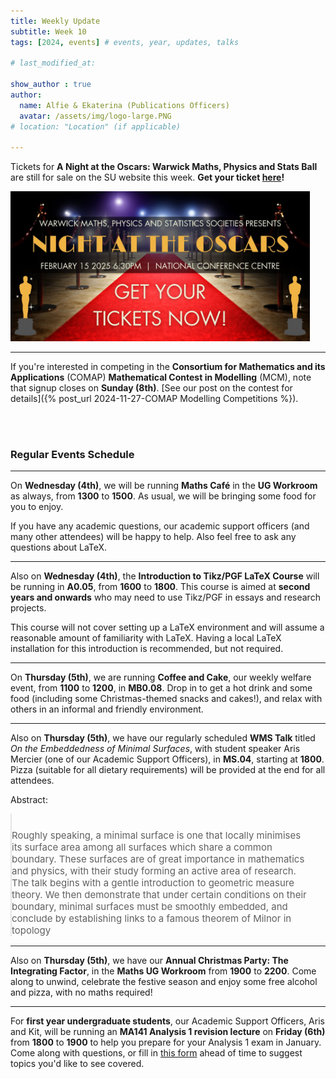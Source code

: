 ```yaml
---
title: Weekly Update
subtitle: Week 10
tags: [2024, events] # events, year, updates, talks

# last_modified_at: 

show_author : true
author:
  name: Alfie & Ekaterina (Publications Officers)
  avatar: /assets/img/logo-large.PNG
# location: "Location" (if applicable)

---
```


Tickets for **A Night at the Oscars: Warwick Maths, Physics and Stats Ball** are still for sale on the SU website this week. **Get your ticket [here](https://www.warwicksu.com/venues-events/events/4191/26244/)!**

<img src="../assets/posts/2024-2025/Ball Banner.jpg" alt="Ball banner" width="95%"/>

---

If you're interested in competing in the **Consortium for Mathematics and its Applications** (COMAP) **Mathematical Contest in Modelling** (MCM), note that signup closes on **Sunday (8th)**. [See our post on the contest for details]({% post_url 2024-11-27-COMAP Modelling Competitions %}).

<br/>
<br/>

### Regular Events Schedule

---

On **Wednesday (4th)**, we will be running **Maths Café** in the **UG Workroom** as always, from **1300** to **1500**. As usual, we will be bringing some food for you to enjoy.

If you have any academic questions, our academic support officers (and many other attendees) will be happy to help. Also feel free to ask any questions about LaTeX.

---

Also on **Wednesday (4th)**, the **Introduction to Tikz/PGF LaTeX Course** will be running in **A0.05**, from **1600** to **1800**. This course is aimed at **second years and onwards** who may need to use Tikz/PGF in essays and research projects.

This course will not cover setting up a LaTeX environment and will assume a reasonable amount of familiarity with LaTeX. Having a local LaTeX installation for this introduction is recommended, but not required.

---

On **Thursday (5th)**, we are running **Coffee and Cake**, our weekly welfare event, from **1100** to **1200**, in **MB0.08**. Drop in to get a hot drink and some food (including some Christmas-themed snacks and cakes!), and relax with others in an informal and friendly environment.

---

Also on **Thursday (5th)**, we have our regularly scheduled **WMS Talk** titled *On the Embeddedness of Minimal Surfaces*, with student speaker Aris Mercier (one of our Academic Support Officers), in **MS.04**, starting at **1800**. Pizza (suitable for all dietary requirements) will be provided at the end for all attendees.

<style>
blockquote {
    padding: 10px 20px 0 0;
    margin: 0 0 0 0;
    font-size: 15px;
}
</style>

Abstract:
> Roughly speaking, a minimal surface is one that locally minimises its surface area among all surfaces which share a common boundary. These surfaces are of great importance in mathematics and physics, with their study forming an active area of research. The talk begins with a gentle introduction to geometric measure theory. We then demonstrate that under certain conditions on their boundary, minimal surfaces must be smoothly embedded, and conclude by establishing links to a famous theorem of Milnor in topology

---

Also on **Thursday (5th)**, we have our **Annual Christmas Party: The Integrating Factor**, in the **Maths UG Workroom** from **1900** to **2200**. Come along to unwind, celebrate the festive season and enjoy some free alcohol and pizza, with no maths required!

---

For **first year undergraduate students**, our Academic Support Officers, Aris and Kit, will be running an **MA141 Analysis 1 revision lecture** on **Friday (6th)** from **1800** to **1900** to help you prepare for your Analysis 1 exam in January. Come along with questions, or fill in [this form](https://forms.gle/oLWrqw633XrxVkEc8) ahead of time to suggest topics you'd like to see covered. 
